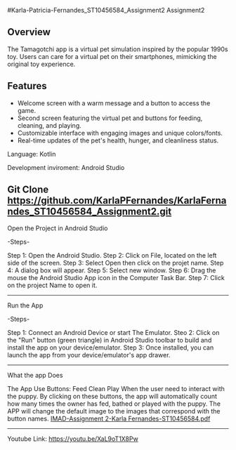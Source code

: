 #Karla-Patricia-Fernandes_ST10456584_Assignment2
Assignment2

## Overview
The Tamagotchi app is a virtual pet simulation inspired by the popular 1990s toy. Users can care for a virtual pet on their smartphones, mimicking the original toy experience.

## Features
- Welcome screen with a warm message and a button to access the game.
- Second screen featuring the virtual pet and buttons for feeding, cleaning, and playing.
- Customizable interface with engaging images and unique colors/fonts.
- Real-time updates of the pet's health, hunger, and cleanliness status.

Language: Kotlin

Development inviroment: Android Studio

Git Clone https://github.com/KarlaPFernandes/KarlaFernandes_ST10456584_Assignment2.git
-------------------------------------------------
Open the Project in Android Studio

-Steps-

Step 1: Open the Android Studio.
Step 2: Click on File, located on the left side of the screen. 
Step 3: Select Open then click on the projet name.
Step 4: A dialog box will appear.
Step 5: Select new window.
Step 6: Drag the mouse the Android Studio App icon in the Computer Task Bar.
Step 7: Click on the project Name to open it.

-----------------------------------------------------------------------------------
Run the App

-Steps-

Step 1: Connect an Android Device or start The Emulator.
Steo 2: Click on the "Run" button (green triangle) in Android Studio toolbar to build and install the app on your device/emulator.
Step 3: Once installed, you can launch the app from your device/emulator's app drawer.

------------------------------------------------------------------------------------------------------
What the app Does

The App Use Buttons:
Feed
Clean 
Play 
When the user need to interact with the puppy.
By clicking on these buttons, the app will automatically count how many times the owner has fed, bathed or played with the puppy.
The APP will change the default image to the images that correspond with the button names.
[IMAD-Assignment 2-Karla Fernandes-ST10456584.pdf](https://github.com/KarlaPFernandes/KarlaFernandes_ST10456584_Assignment2/files/15216202/IMAD-Assignment.2-Karla.Fernandes-ST10456584.pdf)

-------------------------------------------------------------------------------------

Youtube Link:
https://youtu.be/XaL9oT1X8Pw

